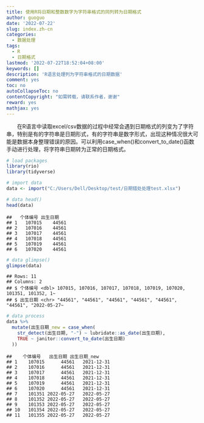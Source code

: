 ```yaml
---
title: 使用R将日期和整数数字为字符串格式的同列转为日期格式
author: guoguo
date: '2022-07-22'
slug: index.zh-cn
categories:
  - 数据处理
tags:
  - R
  - 日期格式
lastmod: '2022-07-22T18:52:04+08:00'
keywords: []
description: 'R语言处理列为字符串格式的日期数据'
comment: yes
toc: no
autoCollapseToc: no
contentCopyright: "如需转载，请联系作者，谢谢"
reward: yes
mathjax: yes
---
```


<p style="text-indent:2em;font-size:;font-family:;">
在R语言中读取excel/csv数据的过程中经常会遇到日期格式的列变为了字符串，特别是有的字符串是日期形式，有的字符串是数字形式，出现这种情况很大可能是数据本身整理错误的原因。可以利用case_when()和convert_to_date()函数手动进行处理，将字符串日期转为正常的日期格式。
</p>

<!--more-->


```r
# load packages
library(rio)
library(tidyverse)

# import data
data <- import("C:/Users/Dell/Desktop/test/日期错处处理test.xlsx")

# data head()
head(data)
```

```
##   个体编号 出生日期
## 1   107015    44561
## 2   107016    44561
## 3   107017    44561
## 4   107018    44561
## 5   107019    44561
## 6   107020    44561
```

```r
# data glimpse()
glimpse(data)
```

```
## Rows: 11
## Columns: 2
## $ 个体编号 <dbl> 107015, 107016, 107017, 107018, 107019, 107020, 101351, 101352, 1~
## $ 出生日期 <chr> "44561", "44561", "44561", "44561", "44561", "44561", "2022-05-27~
```

```r
# data process
data %>%
  mutate(出生日期_new = case_when(
    str_detect(出生日期, "-") ~ lubridate::as_date(出生日期),
    TRUE ~ janitor::convert_to_date(出生日期)
  ))
```

```
##    个体编号   出生日期 出生日期_new
## 1    107015      44561   2021-12-31
## 2    107016      44561   2021-12-31
## 3    107017      44561   2021-12-31
## 4    107018      44561   2021-12-31
## 5    107019      44561   2021-12-31
## 6    107020      44561   2021-12-31
## 7    101351 2022-05-27   2022-05-27
## 8    101352 2022-05-27   2022-05-27
## 9    101353 2022-05-27   2022-05-27
## 10   101354 2022-05-27   2022-05-27
## 11   101355 2022-05-27   2022-05-27
```

